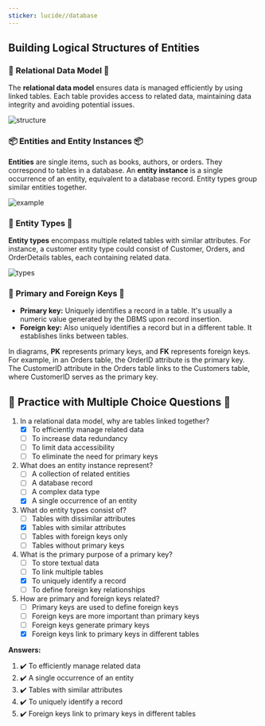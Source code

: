 ```yaml
---
sticker: lucide//database
---
```

## Building Logical Structures of Entities

### 🔗 **Relational Data Model** 🔗

The **relational data model** ensures data is managed efficiently by using linked tables. Each table provides access to related data, maintaining data integrity and avoiding potential issues.

![structure](https://user.oc-static.com/upload/2019/05/21/15584507461609_Logical%20Model%202c1a.png)
### 📦 **Entities and Entity Instances** 📦

**Entities** are single items, such as books, authors, or orders. They correspond to tables in a database. An **entity instance** is a single occurrence of an entity, equivalent to a database record. Entity types group similar entities together.

![example](https://user.oc-static.com/upload/2019/05/21/15584507857568_Logical%20model%202c2b.png)
### 🧩 **Entity Types** 🧩

**Entity types** encompass multiple related tables with similar attributes. For instance, a customer entity type could consist of Customer, Orders, and OrderDetails tables, each containing related data.

![types](https://user.oc-static.com/upload/2019/05/21/1558450818525_Logical%20model%202c1c.png)
### 🔑 **Primary and Foreign Keys** 🔑

- **Primary key:** Uniquely identifies a record in a table. It's usually a numeric value generated by the DBMS upon record insertion.
- **Foreign key:** Also uniquely identifies a record but in a different table. It establishes links between tables.

In diagrams, **PK** represents primary keys, and **FK** represents foreign keys. For example, in an Orders table, the OrderID attribute is the primary key. The CustomerID attribute in the Orders table links to the Customers table, where CustomerID serves as the primary key.

## 📝 **Practice with Multiple Choice Questions** 📝

1. In a relational data model, why are tables linked together?
   - [x] To efficiently manage related data
   - [ ] To increase data redundancy
   - [ ] To limit data accessibility
   - [ ] To eliminate the need for primary keys

2. What does an entity instance represent?
   - [ ] A collection of related entities
   - [ ] A database record
   - [ ] A complex data type
   - [x] A single occurrence of an entity

3. What do entity types consist of?
   - [ ] Tables with dissimilar attributes
   - [x] Tables with similar attributes
   - [ ] Tables with foreign keys only
   - [ ] Tables without primary keys

4. What is the primary purpose of a primary key?
   - [ ] To store textual data
   - [ ] To link multiple tables
   - [x] To uniquely identify a record
   - [ ] To define foreign key relationships

5. How are primary and foreign keys related?
   - [ ] Primary keys are used to define foreign keys
   - [ ] Foreign keys are more important than primary keys
   - [ ] Foreign keys generate primary keys
   - [x] Foreign keys link to primary keys in different tables

**Answers:**
1. ✔️ To efficiently manage related data
2. ✔️ A single occurrence of an entity
3. ✔️ Tables with similar attributes
4. ✔️ To uniquely identify a record
5. ✔️ Foreign keys link to primary keys in different tables